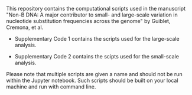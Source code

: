 This repository contains the computational scripts used in the manuscript "Non-B DNA: A major contributor to small- and large-scale variation in nucleotide substitution frequencies across the genome" by Guiblet, Cremona, et al.

- Supplementary Code 1 contains the scripts used for the large-scale analysis.

- Supplementary Code 2 contains the scipts used for the small-scale analysis.

Please note that multiple scripts are given a name and should not be run within the Jupyter notebook. Such scripts should be built on your local machine and run with command line.
